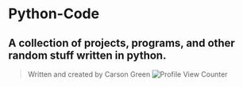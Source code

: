# Python-Code
## A collection of projects, programs, and other random stuff written in python. 
>Written and created by Carson Green
![Profile View Counter](https://komarev.com/ghpvc/?username=ctgreen1&color=green&label=Page+Views)
